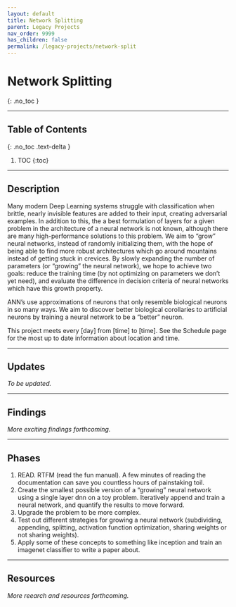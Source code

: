 ```yaml
---
layout: default
title: Network Splitting
parent: Legacy Projects
nav_order: 9999
has_children: false
permalink: /legacy-projects/network-split
---
```


# Network Splitting
{: .no_toc }

<!-- Tagline
{: .fs-6 .fw-300 } -->

---

## Table of Contents
{: .no_toc .text-delta }

1. TOC
{:toc}

---

## Description
Many modern Deep Learning systems struggle with classification when brittle, nearly invisible features are added to their input, creating adversarial examples. In addition to this, the a best formulation of layers for a given problem in the architecture of a neural network is not known, although there are many high-performance solutions to this problem. We aim to “grow” neural networks, instead of randomly initializing them, with the hope of being able to find more robust architectures which go around mountains instead of getting stuck in crevices. By slowly expanding the number of parameters (or “growing” the neural network), we hope to achieve two goals: reduce the training time (by not optimizing on parameters we don’t yet need), and evaluate the difference in decision criteria of neural networks which have this growth property.

ANN’s use approximations of neurons that only resemble biological neurons in so many ways. We aim to discover better biological corollaries to artificial neurons by training a neural network to be a “better” neuron.

This project meets every [day] from [time] to [time]. See the Schedule page for the most up to date information about location and time.

---

## Updates
*To be updated.*

---

## Findings
*More exciting findings forthcoming.*

---

## Phases
1. READ. RTFM (read the fun manual). A few minutes of reading the documentation can save you countless hours of painstaking toil.
2. Create the smallest possible version of a “growing” neural network using a single layer dnn on a toy problem. Iteratively append and train a neural network, and quantify the results to move forward.
3. Upgrade the problem to be more complex.
4. Test out different strategies for growing a neural network (subdividing, appending, splitting, activation function optimization, sharing weights or not sharing weights).
5. Apply some of these concepts to something like inception and train an imagenet classifier to write a paper about.


---

## Resources
*More reearch and resources forthcoming.*
